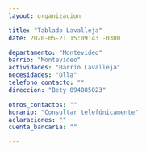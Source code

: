 ```yaml
---
layout: organizacion

title: "Tablado Lavalleja"
date: 2020-05-21 15:09:43 -0300

departamento: "Montevideo"
barrio: "Montevideo"
actividades: "Barrio Lavalleja"
necesidades: "Olla"
telefono_contacto: ""
direccion: "Bety 094085023"

otros_contactos: ""
horario: "Consultar telefónicamente"
aclaraciones: ""
cuenta_bancaria: ""

---
```

